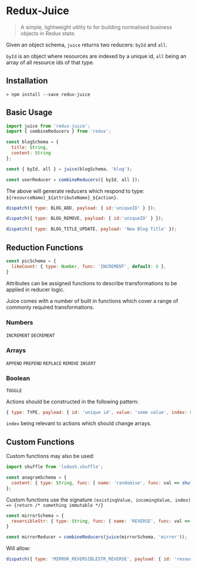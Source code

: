 # Redux-Juice

> A simple, lightweight utility to for building normalised business objects in Redux state.

Given an object schema, `juice` returns two reducers: `byId` and `all`. 

`byId` is an object where resources are indexed by a unique id, `all` being an array of all resource ids of that type.

## Installation

```console
> npm install --save redux-juice
```

## Basic Usage

```js
import juice from 'redux-juice';
import { combineReducers } from 'redux';

const blogSchema = {
  title: String,
  content: String
};

const { byId, all } = juice(blogSchema, 'blog');

const userReducer = combineReducers({ byId, all });
```

The above will generate reducers which respond to type: `${resourceName}_${attributeName}_${action}`.

```js
dispatch({ type: BLOG_ADD, payload: { id:'uniqueID' } });

dispatch({ type: BLOG_REMOVE, payload: { id:'uniqueID' } });

dispatch({ type: BLOG_TITLE_UPDATE, payload: 'New Blog Title' });
```


## Reduction Functions

```js
const picSchema = {
  likeCount: { type: Number, func: 'INCREMENT', default: 0 },
}
```

Attributes can be assigned functions to describe transformations to be applied in reducer logic.

Juice comes with a number of built in functions which cover a range of commonly required transformations.

### Numbers
`INCREMENT`
`DECREMENT` 
### Arrays
`APPEND`
`PREPEND`
`REPLACE`
`REMOVE`
`INSERT`
### Boolean
`TOGGLE`

Actions should be constructed in the following pattern:
```js
{ type: TYPE, payload: { id: 'unique id', value: 'some value', index: 0 } }
```


`index` being relevant to actions which should change arrays.

## Custom Functions
Custom functions may also be used:

```js
import shuffle from 'lodash.shuffle';

const anagramSchema = {
  content: { type: String, func: { name: 'randomise', func: val => shuffle(val.split('')).join('') } }
};
```

Custom functions use the signature `(existingValue, incomingValue, index) => {return /* something immutable */}`

```js
const mirrorSchema = {
  reversibleStr: { type: String, func: { name: 'REVERSE', func: val => val.split('').reverse().join('') }}
}

const mirrorReducer = combineReducers(juice(mirrorSchema, 'mirror'));
```
Will allow: 
```js
dispatch({ type: 'MIRROR_REVERSIBLESTR_REVERSE', payload: { id: 'resourceId' } };
```
